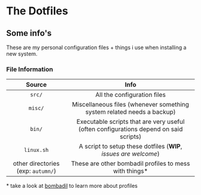 # The Dotfiles
## Some info's
These are my personal configuration files + things i use when installing a new system.

### File Information

|               Source               |                             Info                             |
| :--------------------------------: | :----------------------------------------------------------: |
|               `src/`               |                 All the configuration files                  |
|              `misc/`               | Miscellaneous files (whenever something system related needs a backup) |
|               `bin/`               | Executable scripts that are very useful (often configurations depend on said scripts) |
|             `linux.sh`             | A script to setup these dotfiles (**WIP**, *issues are welcome*) |
| other directories (exp: `autumn/`) |        These are other bombadil profiles to mess with things\*          |

 \* take a look at [bombadil](https://github.com/oknozor/toml-bombadil) to learn more about profiles

